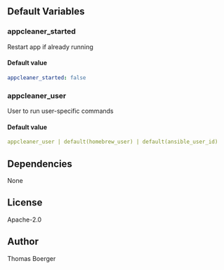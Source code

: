 
## Default Variables

### appcleaner_started

Restart app if already running

#### Default value

```yaml
appcleaner_started: false
```

### appcleaner_user

User to run user-specific commands

#### Default value

```yaml
appcleaner_user | default(homebrew_user) | default(ansible_user_id)
```
## Dependencies

None

## License

Apache-2.0

## Author

Thomas Boerger
